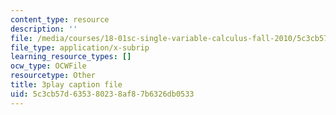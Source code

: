 ```yaml
---
content_type: resource
description: ''
file: /media/courses/18-01sc-single-variable-calculus-fall-2010/5c3cb57d635380238af87b6326db0533_4sTKcvYMNxk.srt
file_type: application/x-subrip
learning_resource_types: []
ocw_type: OCWFile
resourcetype: Other
title: 3play caption file
uid: 5c3cb57d-6353-8023-8af8-7b6326db0533
---
```


